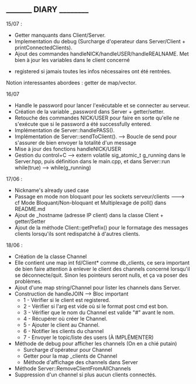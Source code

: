 ## _______     DIARY    ________

15/07 :

- Getter manquants dans Client/Server.
- Implementation du debug (Surcharge d'operateur dans Server/Client + printConnectedClients).
- Ajout des commandes handleNICK/handleUSER/handleREALNAME. Met bien à jour les variables dans le client concerné

+ registered si jamais toutes les infos nécessaires ont été rentrées.

Notion interessantes abordees : getter de map/vector.

16/07

- Handle le password pour lancer l'exécutable et se connecter au serveur.
- Création de la variable _password dans Server + getter/setter.
- Retouche des commandes NICK/USER pour faire en sorte qu'elle ne s'exécute que si le password a été successfully entered.
- Implémentation de Server::handlePASS().
- Implémentation de Server::sendToClient(). --> Boucle de send pour s'assurer de bien envoyer la totalité d'un message
- Mise à jour des fonctions handleNICK/USER
- Gestion du control+C --> extern volatile sig_atomic_t g_running dans le Server.hpp, puis définition dans le main.cpp, et dans Server::run while(true)    --> while(g_running)

17/06 :

- Nickname's already used case
- Passage en mode non bloquant pour les sockets serveur/clients ---> cf Mode Bloquant/Non-bloquant et Multiplexage de poll() dans README.md
- Ajout de _hostname (adresse IP client) dans la classe Client + getter/Setter
- Ajout de la méthode Client::getPrefix() pour le formatage des messages clients lorsqu'ils sont redispatché à d'autres clients.

18/06 :

- Création de la classe Channel
- Elle contient une map int fd/Client* comme db_clients, ce sera important de bien faire attention à enlever le client des channels concerné lorsqu'il se déconnecte/quit. Sinon les pointeurs seront nulls, et ça va poser des problèmes.
- Ajout d'une map string/Channel pour lister les channels dans Server.
- Construction de handleJOIN --> Bloc important
  - 1 - Vérifier si le client est registered.
  - 2 - Vérifier si l'arg est vide où si le format post cmd est bon.
  - 3 - Vérifier que le nom du Channel est valide "#" avant le nom.
  - 4 - Récupérer où créer le Channel.
  - 5 - Ajouter le client au Channel.
  - 6 - Notifier les clients du channel
  - 7 - Envoyer le topic/liste des users (À IMPLËMENTER)
- Méthode de debug pour afficher les channels (On en a chié putain)
  - Surcharge d'opérateur pour Channel
  - Getter pour la map _clients de Channel
  - Méthode d'affichage des channels dans Server
- Méthode Server::RemoveClientFromAllChannels
- Suppression d'un channel si plus aucun clients connectés.
